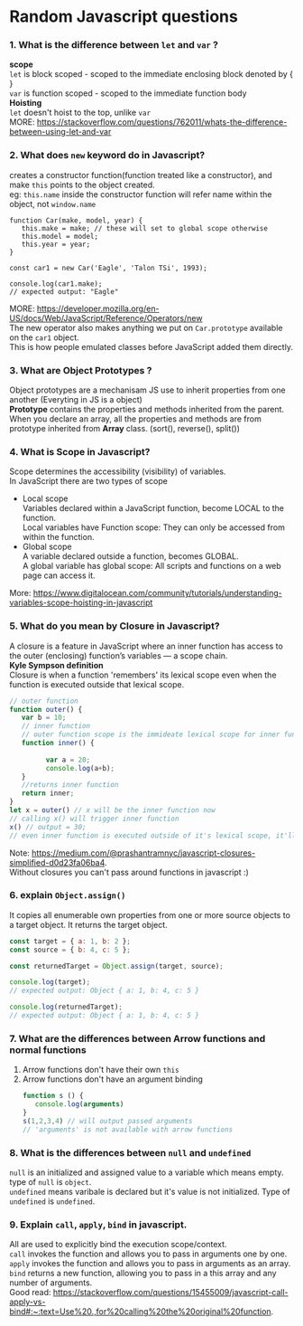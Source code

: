 # Random Javascript questions

### 1. What is the difference between ```let``` and ```var``` ?   
   <b>scope</b>  
   ```let``` is block scoped - scoped to the immediate enclosing block denoted by { }    
   ```var``` is function scoped - scoped to the immediate function body   
   <b>Hoisting</b>   
   ```let``` doesn't hoist to the top, unlike ```var```   
   MORE: https://stackoverflow.com/questions/762011/whats-the-difference-between-using-let-and-var

### 2. What does ```new``` keyword do in Javascript?   
   creates a constructor function(function treated like a constructor), and make ```this``` points to the object created.   
   eg: ```this.name``` inside the constructor function will refer name within the object, not ```window.name```

   ```
   function Car(make, model, year) {
      this.make = make; // these will set to global scope otherwise
      this.model = model;
      this.year = year;
   }

   const car1 = new Car('Eagle', 'Talon TSi', 1993);

   console.log(car1.make);
   // expected output: "Eagle"
   ```
   MORE: https://developer.mozilla.org/en-US/docs/Web/JavaScript/Reference/Operators/new   
   The new operator also makes anything we put on `Car.prototype` available on the `car1` object.   
   This is how people emulated classes before JavaScript added them directly.



### 3. What are <b>Object Prototypes</b> ?
   Object prototypes are a mechanisam JS use to inherit properties from one another (Everyting in JS is a object)   
   <b>Prototype</b> contains the properties and methods inherited from the parent.   
   When you declare an array, all the properties and methods are from prototype inherited from <b>Array</b> class. (sort(), reverse(), split())

### 4. What is <b>Scope</b> in Javascript?
   Scope determines the accessibility (visibility) of variables.   
   In JavaScript there are two types of scope
   - Local scope   
      Variables declared within a JavaScript function, become LOCAL to the function.   
      Local variables have Function scope: They can only be accessed from within the function.
   - Global scope   
      A variable declared outside a function, becomes GLOBAL.   
      A global variable has global scope: All scripts and functions on a web page can access it. 

   More: https://www.digitalocean.com/community/tutorials/understanding-variables-scope-hoisting-in-javascript

### 5. What do you mean by <b>Closure</b> in Javascript?   
   A closure is a feature in JavaScript where an inner function has access to the outer (enclosing) function’s variables — a scope chain.  
   **Kyle Sympson definition**   
   Closure is when a function 'remembers' its lexical scope even when the function is executed outside that lexical scope.   
   ```javascript
   // outer function
   function outer() {
      var b = 10;
      // inner function
      // outer function scope is the immideate lexical scope for inner function
      function inner() {
         
            var a = 20; 
            console.log(a+b);
      }
      //returns inner function
      return inner;
   }
   let x = outer() // x will be the inner function now
   // calling x() will trigger inner function
   x() // output = 30;
   // even inner function is executed outside of it's lexical scope, it'll have a reference to the value b, and this is closure
   
   ```
   Note: https://medium.com/@prashantramnyc/javascript-closures-simplified-d0d23fa06ba4.  
   Without closures you can't pass around functions in javascript :) 
   
### 6. explain `Object.assign()`   
It copies all enumerable own properties from one or more source objects to a target object. It returns the target object.
```javascript
const target = { a: 1, b: 2 };
const source = { b: 4, c: 5 };

const returnedTarget = Object.assign(target, source);

console.log(target);
// expected output: Object { a: 1, b: 4, c: 5 }

console.log(returnedTarget);
// expected output: Object { a: 1, b: 4, c: 5 }
```

### 7. What are the differences between Arrow functions and normal functions   
   1. Arrow functions don't have their own `this`
   2. Arrow functions don't have an argument binding
      ```javascript
      function s () {
         console.log(arguments)
      }
      s(1,2,3,4) // will output passed arguments
      // 'arguments' is not available with arrow functions
      ```
### 8. What is the differences between `null` and `undefined`
`null` is an initialized and assigned value to a variable which means empty. type of `null` is `object`.  
`undefined` means varibale is declared but it's value is not initialized. Type of `undefined` is `undefined`.  

### 9. Explain `call`, `apply`, `bind` in javascript.   
All are used to explicitly bind the execution scope/context.   
`call` invokes the function and allows you to pass in arguments one by one.   
`apply` invokes the function and allows you to pass in arguments as an array.   
`bind` returns a new function, allowing you to pass in a this array and any number of arguments.    
Good read: https://stackoverflow.com/questions/15455009/javascript-call-apply-vs-bind#:~:text=Use%20.,for%20calling%20the%20original%20function.   

